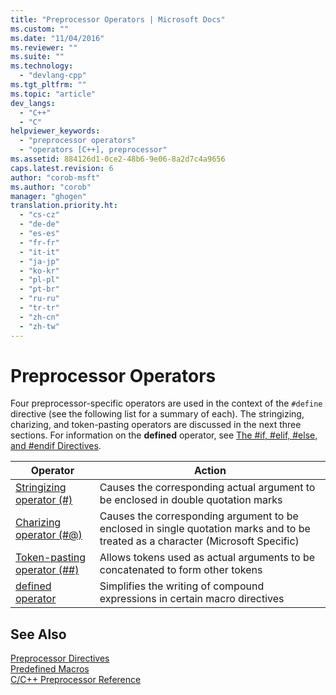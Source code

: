 ```yaml
---
title: "Preprocessor Operators | Microsoft Docs"
ms.custom: ""
ms.date: "11/04/2016"
ms.reviewer: ""
ms.suite: ""
ms.technology: 
  - "devlang-cpp"
ms.tgt_pltfrm: ""
ms.topic: "article"
dev_langs: 
  - "C++"
  - "C"
helpviewer_keywords: 
  - "preprocessor operators"
  - "operators [C++], preprocessor"
ms.assetid: 884126d1-0ce2-48b6-9e06-8a2d7c4a9656
caps.latest.revision: 6
author: "corob-msft"
ms.author: "corob"
manager: "ghogen"
translation.priority.ht: 
  - "cs-cz"
  - "de-de"
  - "es-es"
  - "fr-fr"
  - "it-it"
  - "ja-jp"
  - "ko-kr"
  - "pl-pl"
  - "pt-br"
  - "ru-ru"
  - "tr-tr"
  - "zh-cn"
  - "zh-tw"
---
```

# Preprocessor Operators
Four preprocessor-specific operators are used in the context of the `#define` directive (see the following list for a summary of each). The stringizing, charizing, and token-pasting operators are discussed in the next three sections. For information on the **defined** operator, see [The #if, #elif, #else, and #endif Directives](../preprocessor/hash-if-hash-elif-hash-else-and-hash-endif-directives-c-cpp.md).  
  
|Operator|Action|  
|--------------|------------|  
|[Stringizing operator (#)](../preprocessor/stringizing-operator-hash.md)|Causes the corresponding actual argument to be enclosed in double quotation marks|  
|[Charizing operator (#@)](../preprocessor/charizing-operator-hash-at.md)|Causes the corresponding argument to be enclosed in single quotation marks and to be treated as a character (Microsoft Specific)|  
|[Token-pasting operator (##)](../preprocessor/token-pasting-operator-hash-hash.md)|Allows tokens used as actual arguments to be concatenated to form other tokens|  
|[defined operator](../preprocessor/hash-if-hash-elif-hash-else-and-hash-endif-directives-c-cpp.md)|Simplifies the writing of compound expressions in certain macro directives|  
  
## See Also  
 [Preprocessor Directives](../preprocessor/preprocessor-directives.md)   
 [Predefined Macros](../preprocessor/predefined-macros.md)   
 [C/C++ Preprocessor Reference](../preprocessor/c-cpp-preprocessor-reference.md)